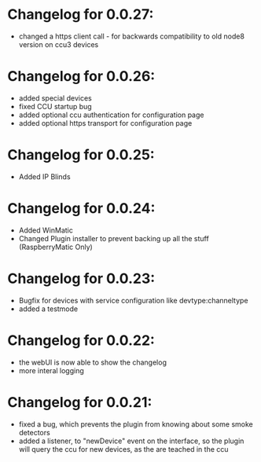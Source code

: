 Changelog for 0.0.27:
=====================

* changed a https client call - for backwards compatibility to old node8 version on ccu3 devices

Changelog for 0.0.26:
=====================

* added special devices
* fixed CCU startup bug
* added optional ccu authentication for configuration page
* added optional https transport for configuration page

Changelog for 0.0.25:
=====================

* Added IP Blinds

Changelog for 0.0.24:
=====================

* Added WinMatic
* Changed Plugin installer to prevent backing up all the stuff (RaspberryMatic Only)

Changelog for 0.0.23:
=====================

* Bugfix for devices with service configuration like devtype:channeltype
* added a testmode

Changelog for 0.0.22:
=====================

* the webUI is now able to show the changelog
* more interal logging


Changelog for 0.0.21:
=====================

* fixed a bug, which prevents the plugin from knowing about some smoke detectors
* added a listener, to "newDevice" event on the interface, so the plugin will query the ccu for new devices, as the are teached in the ccu
